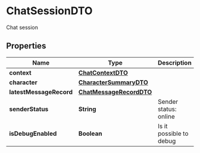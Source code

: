 

# ChatSessionDTO

Chat session

## Properties

| Name | Type | Description | Notes |
|------------ | ------------- | ------------- | -------------|
|**context** | [**ChatContextDTO**](ChatContextDTO.md) |  |  [optional] |
|**character** | [**CharacterSummaryDTO**](CharacterSummaryDTO.md) |  |  [optional] |
|**latestMessageRecord** | [**ChatMessageRecordDTO**](ChatMessageRecordDTO.md) |  |  [optional] |
|**senderStatus** | **String** | Sender status: online | offline | invisible |  [optional] |
|**isDebugEnabled** | **Boolean** | Is it possible to debug |  [optional] |



